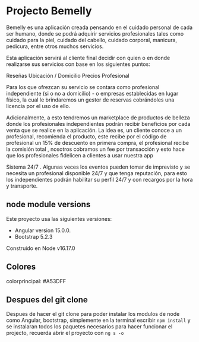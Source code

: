 # Projecto Bemelly

Bemelly es una aplicación creada pensando en el cuidado personal de cada ser humano, donde se podrá adquirir servicios profesionales tales como cuidado para la piel, cuidado del cabello, cuidado corporal, manicura, pedicura, entre otros muchos servicios. 

Esta aplicación servirá al cliente final decidir con quien o en donde realizarse sus servicios con base en los siguientes puntos:

Reseñas
Ubicación / Domicilio
Precios
Profesional

Para los que ofrezcan su servicio se contara como profesional independiente (si o no a domicilio) - o empresas establecidas en lugar físico, la cual le brindaremos un gestor de reservas cobrándoles una licencia por el uso de ello.

Adicionalmente, a esto tendremos un marketplace de productos de belleza donde los profesionales independientes podrán recibir beneficios por cada venta que se realice en la aplicación.
La idea es, un cliente conoce a un profesional, recomienda el producto, este recibe por el código de profesional un 15% de descuento en primera compra, el profesional recibe la comisión total , nosotros cobramos un fee por transacción y esto hace que los profesionales fidelicen a clientes a usar nuestra app


Sistema 24/7 . Algunas veces los eventos pueden tomar de imprevisto y se necesita un profesional disponible 24/7 y que tenga reputación, para esto los independientes podrán habilitar su perfil 24/7 y con recargos por la hora y transporte.

## node module versions

Este proyecto usa las siguientes versiones:

- Angular version 15.0.0.
- Bootstrap 5.2.3

Construido en Node v16.17.0 

## Colores

colorprincipal: #A53DFF 

## Despues del git clone

Despues de hacer el git clone para poder instalar los modulos de node como Angular, bootstrap, simplemente en la terminal escribir `npm install` y se instalaran todos los paquetes necesarios para hacer funcionar el projecto, recuerda abrir el proyecto con `ng s -o`


